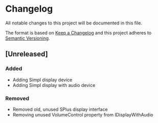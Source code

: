 # Changelog
All notable changes to this project will be documented in this file.

The format is based on [Keep a Changelog](http://keepachangelog.com/en/1.0.0/)
and this project adheres to [Semantic Versioning](http://semver.org/spec/v2.0.0.html).

## [Unreleased]
### Added
 - Adding Simpl display device
 - Adding Simpl display with audio device

### Removed
 - Removed old, unused SPlus display interface
 - Removing unused VolumeControl property from IDisplayWithAudio
